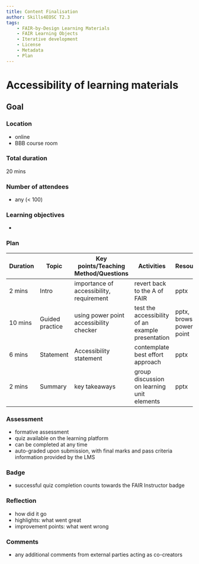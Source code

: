 ```yaml
---
title: Content Finalisation
author: Skills4EOSC T2.3
tags: 
    - FAIR-by-Design Learning Materials
    - FAIR Learning Objects
    - Iterative development
    - License
    - Metadata
    - Plan
---
```


# Accessibility of learning materials

## Goal


### Location
- online
- BBB course room

### Total duration
20 mins

### Number of attendees
- any (< 100)

### Learning objectives
- 

### Plan
| **Duration** | **Topic** | **Key points/Teaching Method/Questions** | **Activities** | **Resources** |
|---|---|---|---|---|
| 2 mins | Intro | importance of accessibility, requirement | revert back to the A of FAIR | pptx |
| 10 mins | Guided practice | using power point accessibility checker | test the accessibility of an example presentation | pptx, browser, power point |
| 6 mins | Statement | Accessibility statement | contemplate best effort approach | pptx |
| 2 mins | Summary | key takeaways | group discussion on learning unit elements | pptx |

### Assessment
- formative assessment
- quiz available on the learning platform
- can be completed at any time
- auto-graded upon submission, with final marks and pass criteria information provided by the LMS

### Badge
- successful quiz completion counts towards the FAIR Instructor badge

### Reflection
- how did it go
- highlights: what went great
- improvement points: what went wrong

### Comments
- any additional comments from external parties acting as co-creators
